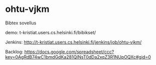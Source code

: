 ohtu-vjkm
=========

Bibtex sovellus

demo:
t-kristiat.users.cs.helsinki.fi/bibikset/

Jenkins:
http://t-kristiat.users.cs.helsinki.fi/jenkins/job/ohtu-vjkm/

Backlog:
https://docs.google.com/spreadsheet/ccc?key=0AgRdB74wC1bmdGdKa281QlNsT0dDa2xqZ3R1NUpOQXc#gid=0

